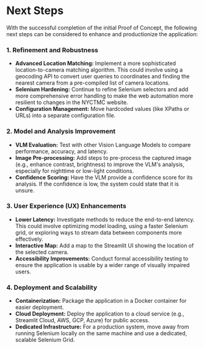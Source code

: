 # Next Steps

With the successful completion of the initial Proof of Concept, the following next steps can be considered to enhance and productionize the application:

### 1. Refinement and Robustness
*   **Advanced Location Matching:** Implement a more sophisticated location-to-camera matching algorithm. This could involve using a geocoding API to convert user queries to coordinates and finding the nearest camera from a pre-compiled list of camera locations.
*   **Selenium Hardening:** Continue to refine Selenium selectors and add more comprehensive error handling to make the web automation more resilient to changes in the NYCTMC website.
*   **Configuration Management:** Move hardcoded values (like XPaths or URLs) into a separate configuration file.

### 2. Model and Analysis Improvement
*   **VLM Evaluation:** Test with other Vision Language Models to compare performance, accuracy, and latency.
*   **Image Pre-processing:** Add steps to pre-process the captured image (e.g., enhance contrast, brightness) to improve the VLM's analysis, especially for nighttime or low-light conditions.
*   **Confidence Scoring:** Have the VLM provide a confidence score for its analysis. If the confidence is low, the system could state that it is unsure.

### 3. User Experience (UX) Enhancements
*   **Lower Latency:** Investigate methods to reduce the end-to-end latency. This could involve optimizing model loading, using a faster Selenium grid, or exploring ways to stream data between components more effectively.
*   **Interactive Map:** Add a map to the Streamlit UI showing the location of the selected camera.
*   **Accessibility Improvements:** Conduct formal accessibility testing to ensure the application is usable by a wider range of visually impaired users.

### 4. Deployment and Scalability
*   **Containerization:** Package the application in a Docker container for easier deployment.
*   **Cloud Deployment:** Deploy the application to a cloud service (e.g., Streamlit Cloud, AWS, GCP, Azure) for public access.
*   **Dedicated Infrastructure:** For a production system, move away from running Selenium locally on the same machine and use a dedicated, scalable Selenium Grid.
